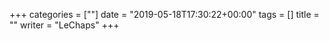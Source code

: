 +++
categories = [""]
date = "2019-05-18T17:30:22+00:00"
tags = [] 
title = ""
writer = "LeChaps"
+++

